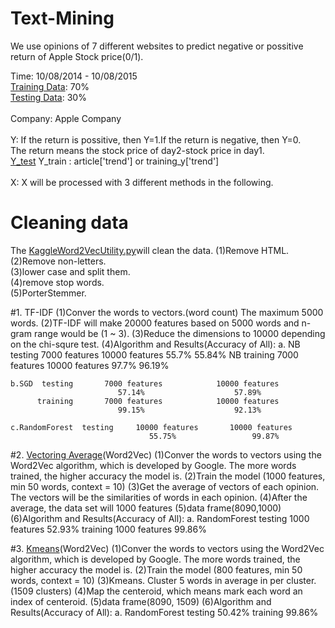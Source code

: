 # Text-Mining
  We use opinions of 7 different websites to predict negative or possitive return of Apple Stock price(0/1).
  
  Time: 10/08/2014 - 10/08/2015 <br />
  [Training Data](https://github.com/Alexzhibin/Text-Mining/blob/master/train_trend_1.csv): 70% <br />
  [Testing Data](https://github.com/Alexzhibin/Text-Mining/blob/master/test_trend_1.csv): 30%<br />
  <br />
  Company: Apple Company<br />
  <br />
  Y: 
    If the return is possitive, then Y=1.If the return is negative, then Y=0. <br />
    The return means the stock price of day2-stock price in day1.
  <br />
  [Y_test](https://github.com/Alexzhibin/Text-Mining/blob/master/y_trend_1.csv)
  Y_train : article['trend'] or training_y['trend']
  <br />
  <br />
  X: X will be processed with 3 different methods in the following. 


# Cleaning data
  The [KaggleWord2VecUtility.py](https://github.com/Alexzhibin/Text-Mining/blob/master/KaggleWord2VecUtility.py)will clean the data. 
  (1)Remove HTML. <br />(2)Remove non-letters.<br /> (3)lower case and split them.<br /> (4)remove stop words.<br /> (5)PorterStemmer. <br />
  
  
#1. TF-IDF 
  (1)Conver the words to vectors.(word count) The maximum 5000 words.
  (2)TF-IDF will make 20000 features based on 5000 words and n-gram range would be (1 ~ 3).
  (3)Reduce the dimensions to 10000 depending on the chi-squre test. 
  (4)Algorithm and Results(Accuracy of All): 
    a. NB  testing       7000 features            10000 features
                            55.7%                     55.84%
       NB  training      7000 features            10000 features
                            97.7%                     96.19%
    
    b.SGD  testing       7000 features            10000 features
                            57.14%                    57.89%
          training       7000 features            10000 features 
                            99.15%                    92.13%
    
    c.RandomForest  testing     10000 features       10000 features
                                   55.75%                 99.87%
                                   
    
#2. [Vectoring Average](https://github.com/Alexzhibin/Text-Mining/blob/master/Get_averge_Word2vec.ipynb)(Word2Vec)
  (1)Conver the words to vectors using the Word2Vec algorithm, which is developed by Google. The more words trained, the higher accuracy the model is.
  (2)Train the model (1000 features, min 50 words, context = 10)
  (3)Get the average of vectors of each opinion. The vectors will be the similarities of words in each opinion.
  (4)After the average, the data set will 1000 features 
  (5)data frame(8090,1000) 
  (6)Algorithm and Results(Accuracy of All):
   a. RandomForest  testing      1000 features   52.93%
                    training     1000 features   99.86%
                    
#3. [Kmeans](https://github.com/Alexzhibin/Text-Mining/blob/master/KMeans-Word2vec.ipynb)(Word2Vec)
  (1)Conver the words to vectors using the Word2Vec algorithm, which is developed by Google. The more words trained, the higher accuracy the model is.
  (2)Train the model (800 features, min 50 words, context = 10)
  (3)Kmeans. Cluster 5 words in average in per cluster. (1509 clusters)
  (4)Map the centeroid, which means mark each word an index of centeroid.
  (5)data frame(8090, 1509)
  (6)Algorithm and Results(Accuracy of All):
   a. RandomForest     testing      50.42% 
                       training     99.86%
    
    
    
    
  
